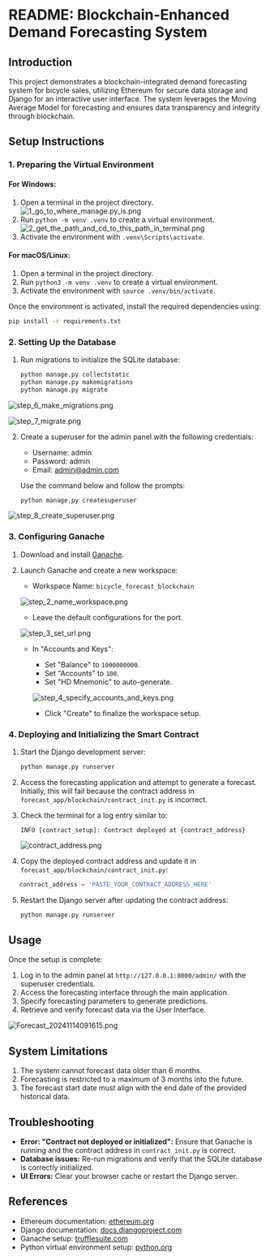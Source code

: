 # **README: Blockchain-Enhanced Demand Forecasting System**

## **Introduction**

This project demonstrates a blockchain-integrated demand forecasting system for bicycle sales, utilizing Ethereum for secure data storage and Django for an interactive user interface. The system leverages the Moving Average Model for forecasting and ensures data transparency and integrity through blockchain.

## **Setup Instructions**

### **1. Preparing the Virtual Environment**

#### For Windows:
1. Open a terminal in the project directory.
![1_go_to_where_manage.py_is.png](static/screenshots/1_go_to_where_manage.py_is.png)
2. Run `python -m venv .venv` to create a virtual environment.
![2_get_the_path_and_cd_to_this_path_in_terminal.png](static/screenshots/2_get_the_path_and_cd_to_this_path_in_terminal.png)
3. Activate the environment with `.venv\Scripts\activate`.

#### For macOS/Linux:
1. Open a terminal in the project directory.
2. Run `python3 -m venv .venv` to create a virtual environment.
3. Activate the environment with `source .venv/bin/activate`.

Once the environment is activated, install the required dependencies using:
```bash
pip install -r requirements.txt
```

### **2. Setting Up the Database**

1. Run migrations to initialize the SQLite database:
   ```bash
   python manage.py collectstatic
   python manage.py makemigrations
   python manage.py migrate
   ```
   
![step_6_make_migrations.png](static/screenshots/step_6_make_migrations.png)

![step_7_migrate.png](static/screenshots/step_7_migrate.png)


2. Create a superuser for the admin panel with the following credentials:
    - Username: admin
    - Password: admin
    - Email: admin@admin.com

   Use the command below and follow the prompts:
   ```bash
   python manage.py createsuperuser
   ```
   
![step_8_create_superuser.png](static/screenshots/step_8_create_superuser.png)


### **3. Configuring Ganache**

1. Download and install [Ganache](https://trufflesuite.com/ganache/).
2. Launch Ganache and create a new workspace:
    - Workspace Name: `bicycle_forecast_blockchain`
   
    ![step_2_name_workspace.png](static/screenshots/step_2_name_workspace.png)
    
    - Leave the default configurations for the port.
   
   ![step_3_set_url.png](static/screenshots/step_3_set_url.png)
    
    - In "Accounts and Keys":
        - Set "Balance" to `1000000000`.
        - Set "Accounts" to `100`.
        - Set "HD Mnemonic" to auto-generate.
    
        ![step_4_specify_accounts_and_keys.png](static/screenshots/step_4_specify_accounts_and_keys.png)
        
        - Click "Create" to finalize the workspace setup.

### **4. Deploying and Initializing the Smart Contract**

1. Start the Django development server:
   ```bash
   python manage.py runserver
   ```

2. Access the forecasting application and attempt to generate a forecast. Initially, this will fail because the contract address in `forecast_app/blockchain/contract_init.py` is incorrect.

3. Check the terminal for a log entry similar to:
   ```
   INFO [contract_setup]: Contract deployed at {contract_address}
   ```
    ![contract_address.png](static/screenshots/contract_address.png)

4. Copy the deployed contract address and update it in `forecast_app/blockchain/contract_init.py`:
   
```python
   contract_address = 'PASTE_YOUR_CONTRACT_ADDRESS_HERE'
   ```

5. Restart the Django server after updating the contract address:
   ```bash
   python manage.py runserver
   ```

## **Usage**

Once the setup is complete:
1. Log in to the admin panel at `http://127.0.0.1:8000/admin/` with the superuser credentials.
2. Access the forecasting interface through the main application.
3. Specify forecasting parameters to generate predictions.
4. Retrieve and verify forecast data via the User Interface.

![Forecast_20241114091615.png](static/forecast_plots/Forecast_20241114091615.png)

## **System Limitations**

1. The system cannot forecast data older than 6 months.
2. Forecasting is restricted to a maximum of 3 months into the future.
3. The forecast start date must align with the end date of the provided historical data.

## **Troubleshooting**

- **Error: "Contract not deployed or initialized":** Ensure that Ganache is running and the contract address in `contract_init.py` is correct.
- **Database issues:** Re-run migrations and verify that the SQLite database is correctly initialized.
- **UI Errors:** Clear your browser cache or restart the Django server.

## **References**

- Ethereum documentation: [ethereum.org](https://ethereum.org/)
- Django documentation: [docs.djangoproject.com](https://docs.djangoproject.com/)
- Ganache setup: [trufflesuite.com](https://trufflesuite.com/ganache/)
- Python virtual environment setup: [python.org](https://docs.python.org/3/tutorial/venv.html)

